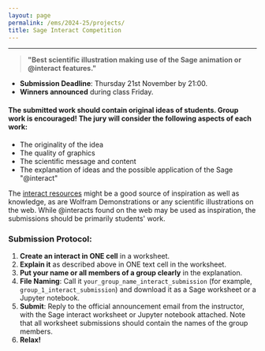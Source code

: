 ```yaml
---
layout: page
permalink: /ems/2024-25/projects/
title: Sage Interact Competition
---
```


***

> **"Best scientific illustration making use of the Sage animation or @interact features."**

- **Submission Deadline**: Thursday 21st November by 21:00.
- **Winners announced** during class Friday.

#### The submitted work should contain original ideas of students. Group work is encouraged! The jury will consider the following aspects of each work:
- The originality of the idea
- The quality of graphics
- The scientific message and content
- The explanation of ideas and the possible application of the Sage "@interact"

The [interact resources](https://wiki.sagemath.org/interact) might be a good source of inspiration as well as knowledge, as are Wolfram Demonstrations or any scientific illustrations on the web. While @interacts found on the web may be used as inspiration, the submissions should be primarily students' work.

### Submission Protocol:
1. **Create an interact in ONE cell** in a worksheet.
2. **Explain it** as described above in ONE text cell in the worksheet.
3. **Put your name or all members of a group clearly** in the explanation.
4. **File Naming**: Call it `your_group_name_interact_submission` (for example, `group_1_interact_submission`) and download it as a Sage worksheet or a Jupyter notebook.
5. **Submit**: Reply to the official announcement email from the instructor, with the Sage interact worksheet or Jupyter notebook attached. Note that all worksheet submissions should contain the names of the group members.
6. **Relax!**
